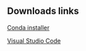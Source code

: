 ## Downloads links

[Conda installer](https://repo.anaconda.com/archive/Anaconda3-2022.10-Linux-x86_64.sh)

[Visual Studio Code](https://code.visualstudio.com/sha/download?build=stable&os=linux-deb-x64)